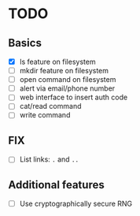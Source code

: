 # TODO
## Basics
- [x] ls feature on filesystem
- [ ] mkdir feature on filesystem
- [ ] open command on filesystem
- [ ] alert via email/phone number
- [ ] web interface to insert auth code
- [ ] cat/read command
- [ ] write command

## FIX
- [ ] List links: `.` and `..`

## Additional features
- [ ] Use cryptographically secure RNG

